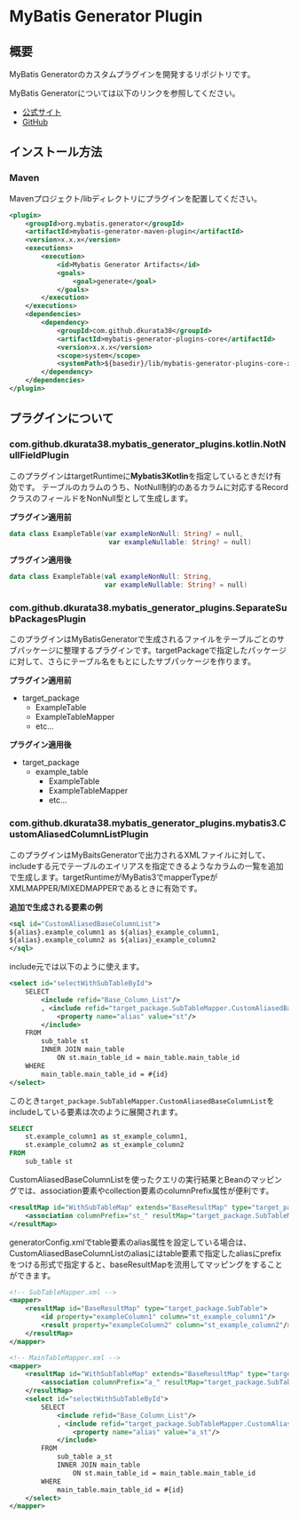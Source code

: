 # MyBatis Generator Plugin

## 概要

MyBatis Generatorのカスタムプラグインを開発するリポジトリです。

MyBatis Generatorについては以下のリンクを参照してください。

- [公式サイト](https://mybatis.org/generator/)
- [GitHub](https://github.com/mybatis/generator)

## インストール方法

### Maven

Mavenプロジェクト/libディレクトリにプラグインを配置してください。

```xml
<plugin>
    <groupId>org.mybatis.generator</groupId>
    <artifactId>mybatis-generator-maven-plugin</artifactId>
    <version>x.x.x</version>
    <executions>
        <execution>
            <id>Mybatis Generator Artifacts</id>
            <goals>
                <goal>generate</goal>
            </goals>
        </execution>
    </executions>
    <dependencies>
        <dependency>
            <groupId>com.github.dkurata38</groupId>
            <artifactId>mybatis-generator-plugins-core</artifactId>
            <version>x.x.x</version>
            <scope>system</scope>
            <systemPath>${basedir}/lib/mybatis-generator-plugins-core-x.x.x.jar</systemPath>
        </dependency>
    </dependencies>
</plugin>
```

## プラグインについて

### com.github.dkurata38.mybatis_generator_plugins.kotlin.NotNullFieldPlugin

このプラグインはtargetRuntimeに**Mybatis3Kotlin**を指定しているときだけ有効です。
テーブルのカラムのうち、NotNull制約のあるカラムに対応するRecordクラスのフィールドをNonNull型として生成します。


**プラグイン適用前**

```kotlin
data class ExampleTable(var exampleNonNull: String? = null,
                         var exampleNullable: String? = null) 
```

**プラグイン適用後**

```kotlin
data class ExampleTable(val exampleNonNull: String,
                        var exampleNullable: String? = null) 
```

### com.github.dkurata38.mybatis_generator_plugins.SeparateSubPackagesPlugin

このプラグインはMyBatisGeneratorで生成されるファイルをテーブルごとのサブパッケージに整理するプラグインです。targetPackageで指定したパッケージに対して、さらにテーブル名をもとにしたサブパッケージを作ります。

**プラグイン適用前**

+ target_package
    + ExampleTable
    + ExampleTableMapper
    + etc...
    
**プラグイン適用後**

+ target_package
    + example_table
        + ExampleTable
        + ExampleTableMapper
        + etc...

### com.github.dkurata38.mybatis_generator_plugins.mybatis3.CustomAliasedColumnListPlugin

このプラグインはMyBaitsGeneratorで出力されるXMLファイルに対して、includeする元でテーブルのエイリアスを指定できるようなカラムの一覧を追加で生成します。targetRuntimeがMyBatis3でmapperTypeがXMLMAPPER/MIXEDMAPPERであるときに有効です。

**追加で生成される要素の例**

```xml
<sql id="CustomAliasedBaseColumnList">
${alias}.example_column1 as ${alias}_example_column1,
${alias}.example_column2 as ${alias}_example_column2
</sql>
```

include元では以下のように使えます。

```xml
<select id="selectWithSubTableById">
    SELECT
        <include refid="Base_Column_List"/>
        , <include refid="target_package.SubTableMapper.CustomAliasedBaseColumnList">
            <property name="alias" value="st"/>
        </include>
    FROM
        sub_table st
        INNER JOIN main_table
            ON st.main_table_id = main_table.main_table_id
    WHERE
        main_table.main_table_id = #{id}
</select>

```

このとき`target_package.SubTableMapper.CustomAliasedBaseColumnList`をincludeしている要素は次のように展開されます。

```sql
SELECT
    st.example_column1 as st_example_column1,
    st.example_column2 as st_example_column2
FROM
    sub_table st
```

CustomAliasedBaseColumnListを使ったクエリの実行結果とBeanのマッピングでは、association要素やcollection要素のcolumnPrefix属性が便利です。

```xml
<resultMap id="WithSubTableMap" extends="BaseResultMap" type="target_package.MainTable">
    <association columnPrefix="st_" resultMap="target_package.SubTableMapper.BaseResultMap" property="subTable"/>
</resultMap>
```

generatorConfig.xmlでtable要素のalias属性を設定している場合は、CustomAliasedBaseColumnListのaliasにはtable要素で指定したaliasにprefixをつける形式で指定すると、baseResultMapを流用してマッピングをすることができます。

```xml
<!-- SubTableMapper.xml -->
<mapper>
    <resultMap id="BaseResultMap" type="target_package.SubTable">
        <id property="exampleColumn1" column="st_example_column1"/>
        <result property="exampleColumn2" column="st_example_column2"/>
    </resultMap>
</mapper>
```

```xml
<!-- MainTableMapper.xml -->
<mapper>
    <resultMap id="WithSubTableMap" extends="BaseResultMap" type="target_package.MainTable">
        <association columnPrefix="a_" resultMap="target_package.SubTableMapper.BaseResultMap" property="subTable"/>
    </resultMap>
    <select id="selectWithSubTableById">
        SELECT
            <include refid="Base_Column_List"/>
            , <include refid="target_package.SubTableMapper.CustomAliasedBaseColumnList">
                <property name="alias" value="a_st"/>
            </include>
        FROM
            sub_table a_st
            INNER JOIN main_table
                ON st.main_table_id = main_table.main_table_id
        WHERE
            main_table.main_table_id = #{id}
    </select>
</mapper>
```
